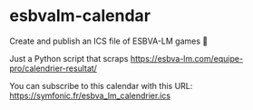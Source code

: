 # esbvalm-calendar
Create and publish an ICS file of ESBVA-LM games 🏀

Just a Python script that scraps https://esbva-lm.com/equipe-pro/calendrier-resultat/

You can subscribe to this calendar with this URL: https://symfonic.fr/esbva_lm_calendrier.ics
